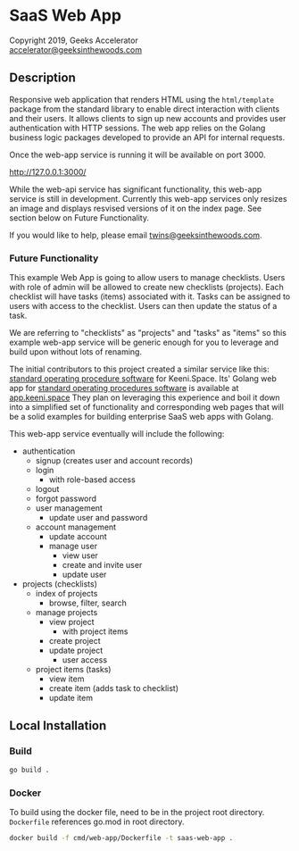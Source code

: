 # SaaS Web App 

Copyright 2019, Geeks Accelerator  
accelerator@geeksinthewoods.com


## Description

Responsive web application that renders HTML using the `html/template` package from the standard library to enable 
direct interaction with clients and their users. It allows clients to sign up new accounts and provides user 
authentication with HTTP sessions. The web app relies on the Golang business logic packages developed to provide an API 
for internal requests. 

Once the web-app service is running it will be available on port 3000.

http://127.0.0.1:3000/

While the web-api service has 
significant functionality, this web-app service is still in development. Currently this web-app services only resizes 
an image and displays resvised versions of it on the index page. See section below on Future Functionality. 

If you would like to help, please email twins@geeksinthewoods.com.


### Future Functionality

This example Web App is going to allow users to manage checklists. Users with role of admin will be allowed to 
create new checklists (projects). Each checklist will have tasks (items) associated with it. Tasks can be assigned to 
users with access to the checklist. Users can then update the status of a task. 

We are referring to "checklists" as "projects" and "tasks" as "items" so this example web-app service will be generic 
enough for you to leverage and build upon without lots of renaming.

The initial contributors to this project created a similar service like this: [standard operating procedure software](https://keeni.space/procedures/software)
for Keeni.Space. Its' Golang web app for [standard operating procedures software](https://keeni.space/procedures/software) is available at [app.keeni.space](https://app.keeni.space) They plan on leveraging this experience and boil it down into a simplified set of functionality 
and corresponding web pages that will be a solid examples for building enterprise SaaS web apps with Golang. 

This web-app service eventually will include the following:
- authentication
    - signup (creates user and account records)
    - login
        - with role-based access
    - logout
    - forgot password
    - user management
        - update user and password
    - account management
        - update account
        - manage user
            - view user
            - create and invite user
            - update user
- projects (checklists)
    - index of projects
        - browse, filter, search
    - manage projects
        - view project
            - with project items
        - create project
        - update project
            - user access
    - project items (tasks)
        - view item
        - create item (adds task to checklist)
        - update item




## Local Installation

### Build 
```bash
go build .
``` 

### Docker 

To build using the docker file, need to be in the project root directory. `Dockerfile` references go.mod in root directory.


```bash
docker build -f cmd/web-app/Dockerfile -t saas-web-app .
```

